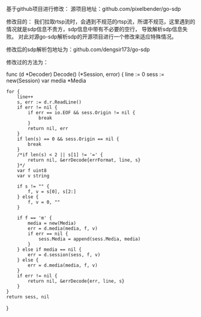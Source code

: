 基于github项目进行修改：
源项目地址：github.com/pixelbender/go-sdp

修改目的：
我们拉取rtsp流时，会遇到不规范的rtsp流，所谓不规范，这里遇到的情况就是sdp信息不贵方，sdp信息中带有不必要的空行，
导致解析sdp信息失败。
对此对源go-sdp解析sdp的开源项目进行一个修改来适应特殊情况。

修改后的sdp解析包地址为：github.com/dengsir173/go-sdp


修改过的方法为：

func (d *Decoder) Decode() (*Session, error) {
line := 0
sess := new(Session)
var media *Media

	for {
		line++
		s, err := d.r.ReadLine()
		if err != nil {
			if err == io.EOF && sess.Origin != nil {
				break
			}
			return nil, err
		}
		if len(s) == 0 && sess.Origin == nil {
			break
		}
		/*if len(s) < 2 || s[1] != '=' {
			return nil, &errDecode{errFormat, line, s}
		}*/
		var f uint8
		var v string

		if s != "" {
			f, v = s[0], s[2:]
		} else {
			f, v = 0, ""
		}

		if f == 'm' {
			media = new(Media)
			err = d.media(media, f, v)
			if err == nil {
				sess.Media = append(sess.Media, media)
			}
		} else if media == nil {
			err = d.session(sess, f, v)
		} else {
			err = d.media(media, f, v)
		}
		if err != nil {
			return nil, &errDecode{err, line, s}
		}
	}
	return sess, nil
}
